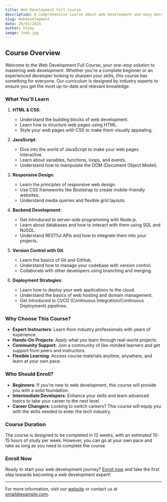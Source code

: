```yaml
---
title: Web Development Full Course
description: A comprehensive course about web development and many more things.
slug: Webdevelopment
date: 26/01/2024
author: Vinay
image: /web.jpg
---
```


## Course Overview

Welcome to the Web Development Full Course, your one-stop solution to mastering web development. Whether you're a complete beginner or an experienced developer looking to sharpen your skills, this course has something for everyone. Our curriculum is designed by industry experts to ensure you get the most up-to-date and relevant knowledge.

### What You'll Learn

1. **HTML & CSS**: 
   - Understand the building blocks of web development.
   - Learn how to structure web pages using HTML.
   - Style your web pages with CSS to make them visually appealing.

2. **JavaScript**:
   - Dive into the world of JavaScript to make your web pages interactive.
   - Learn about variables, functions, loops, and events.
   - Understand how to manipulate the DOM (Document Object Model).

3. **Responsive Design**:
   - Learn the principles of responsive web design.
   - Use CSS frameworks like Bootstrap to create mobile-friendly websites.
   - Understand media queries and flexible grid layouts.

4. **Backend Development**:
   - Get introduced to server-side programming with Node.js.
   - Learn about databases and how to interact with them using SQL and NoSQL.
   - Understand RESTful APIs and how to integrate them into your projects.

5. **Version Control with Git**:
   - Learn the basics of Git and GitHub.
   - Understand how to manage your codebase with version control.
   - Collaborate with other developers using branching and merging.

6. **Deployment Strategies**:
   - Learn how to deploy your web applications to the cloud.
   - Understand the basics of web hosting and domain management.
   - Get introduced to CI/CD (Continuous Integration/Continuous Deployment) pipelines.

### Why Choose This Course?

- **Expert Instructors**: Learn from industry professionals with years of experience.
- **Hands-On Projects**: Apply what you learn through real-world projects.
- **Community Support**: Join a community of like-minded learners and get support from peers and instructors.
- **Flexible Learning**: Access course materials anytime, anywhere, and learn at your own pace.

### Who Should Enroll?

- **Beginners**: If you're new to web development, this course will provide you with a solid foundation.
- **Intermediate Developers**: Enhance your skills and learn advanced topics to take your career to the next level.
- **Career Changers**: Looking to switch careers? This course will equip you with the skills needed to enter the tech industry.

### Course Duration

The course is designed to be completed in 12 weeks, with an estimated 10-15 hours of study per week. However, you can go at your own pace and take as long as you need to complete the course.

### Enroll Now

Ready to start your web development journey? [Enroll now](#) and take the first step towards becoming a web development expert!

---

For more information, visit our [website](#) or contact us at [email@example.com](mailto:email@example.com).
